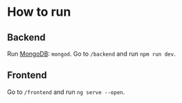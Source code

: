# How to run

## Backend

Run [MongoDB](https://www.mongodb.com): `mongod`. Go to `/backend` and run `npm run dev`.

## Frontend

Go to `/frontend` and run `ng serve --open`.
